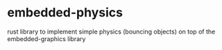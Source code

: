 # embedded-physics
rust library to implement simple physics (bouncing objects) on top of the embedded-graphics library
